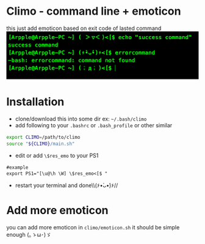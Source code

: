 # Climo - command line + emoticon
this just add emoticon based on exit code of lasted command
![example](example.png)

# Installation
- clone/download this into some dir ex: `~/.bash/climo`
- add following to your `.bashrc` or `.bash_profile` or other similar
```sh
export CLIMO=/path/to/climo
source "${CLIMO}/main.sh"
```
- edit or add `\$res_emo` to your PS1 
```
#example
export PS1="[\u@\h \W] \$res_emo<[$ "
```
- restart your terminal and done\\\\(۶•̀ᴗ•́)۶//

# Add more emoticon
you can add more emoticon in `climo/emoticon.sh` it should be simple enough (｡ゝω･)ゞ
